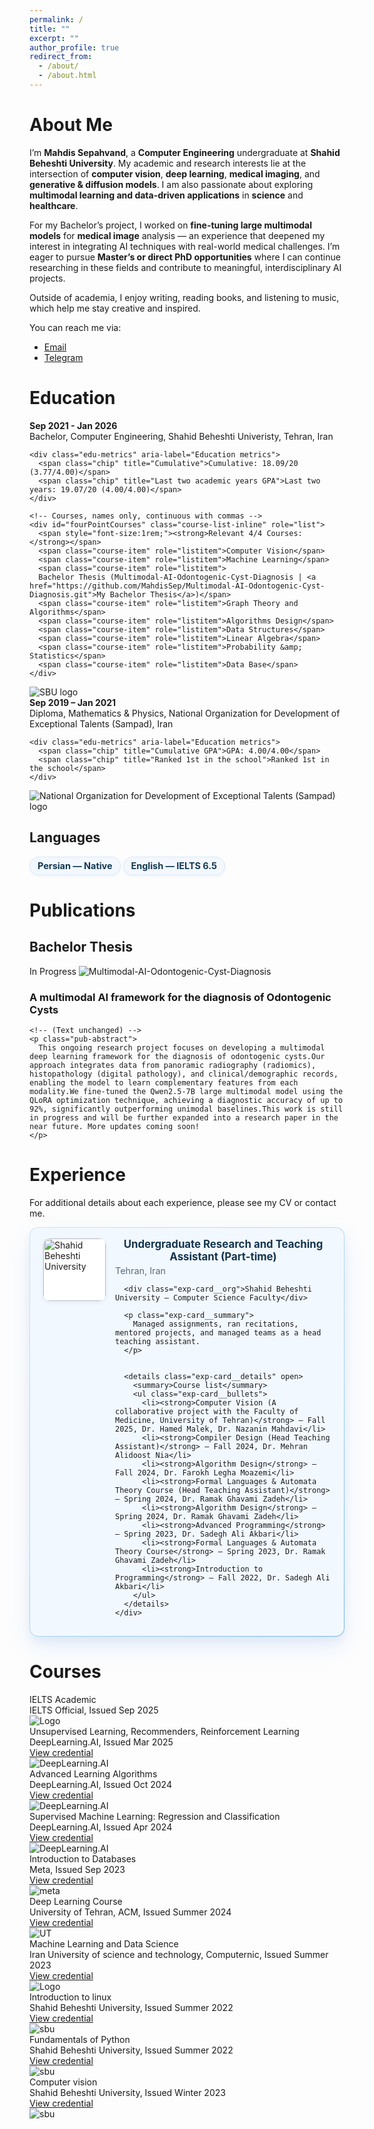 ```yaml
---
permalink: /
title: ""
excerpt: ""
author_profile: true
redirect_from: 
  - /about/
  - /about.html
---
```


<style>
:root {
  /* ========= Soft Blue Palette ========= */
  --blue-verylight: #f2f8ff;
  --blue-light: #d8eaff;
  --blue-mid: #a9d3ff;
  --blue-accent: #4a9eff;
  --blue-deep: #1f6ed4;

  /* ========= Experience & Card Variables ========= */
  --exp-bg: var(--blue-verylight);
  --exp-border: #e2edf8;
  --exp-accent: var(--blue-accent);
  --badge-bg: #eaf3ff;
  --badge-text: #123c63;

  /* gradient border for exp/pubs */
  --exp-grad-1: #cde4fa;
  --exp-grad-2: #a7d8f5;
  --exp-grad-3: #6fb7f0;
  --exp-bw: 1.6px;
  --exp-radius: 14px;
  --exp-glow: 0 16px 36px rgba(98, 160, 255, 0.16);
  --exp-glow-hover: 0 24px 54px rgba(98, 160, 255, 0.22);

  /* logo sizing */
  --exp-logo: 100px;
  --exp-lab-logo: 80px;
  --exp-lab-gap: 25px;

  /* Projects */
  --proj-grad-1: #d6e9ff;
  --proj-grad-2: #a6d2ff;
  --proj-grad-3: #72b4f5;
  --proj-bg: var(--blue-verylight);
  --proj-glow: 0 16px 36px rgba(60,140,255,0.15);
  --proj-glow-hover: 0 22px 48px rgba(60,140,255,0.25);

  /* Chips */
  --chip-bg: #f3f8ff;
  --chip-b: #d9e8fb;
  --chip-text: #143a52;
}

/* ========= Experience List ========= */
.experience-list { display: grid; gap: 1.25rem; }

.exp-card {
  display: grid;
  grid-template-columns: var(--exp-logo) 1fr;
  gap: 1rem;
  align-items: start;
  padding: 1rem 1.25rem;
  border-radius: var(--exp-radius);

  background:
    linear-gradient(var(--exp-bg), var(--exp-bg)) padding-box,
    linear-gradient(135deg, var(--exp-grad-1), var(--exp-grad-2) 55%, var(--exp-grad-3)) border-box;
  border: var(--exp-bw) solid transparent;

  box-shadow: 0 8px 16px rgba(0,0,0,.04), var(--exp-glow);
  transition: transform .2s ease, box-shadow .2s ease;
}

.exp-card:hover {
  transform: translateY(-2px);
  box-shadow: 0 12px 24px rgba(0,0,0,.08), var(--exp-glow-hover);
}

.exp-card__logo {
  width: var(--exp-logo);
  height: var(--exp-logo);
  border-radius: 12px;
  object-fit: contain;
  background: #fff;
  border: 1px solid var(--exp-border);
  box-shadow: 0 2px 6px rgba(0,0,0,0.05);
}

/* Text styles */
.exp-card__header { display:flex; flex-wrap:wrap; justify-content:space-between; gap:.25rem .75rem; margin-bottom:.25rem; }
.exp-card__role { font-size:1.05rem; margin:0; color:#13344e; }
.exp-card__dates { font-size:.9rem; color:#5b6b7a; }
.exp-card__org { font-weight:600; color:#234b6b; margin-bottom:.25rem; }
.exp-card__summary { margin:.25rem 0 .5rem; color:#384b5a; }

/* details section */
.exp-card__details summary { cursor:pointer; margin-top:.35rem; color:var(--exp-accent); font-weight:600; }
.exp-card__bullets { margin:.5rem 0 0 .9rem; }
.exp-card__bullets li { margin:.15rem 0; }

/* logos stacked */
.exp-card__logos {
  display: grid;
  align-content: start;
  grid-template-rows: var(--exp-lab-logo) var(--exp-lab-logo);
  gap: var(--exp-lab-gap);
  width: var(--exp-logo);
}
.exp-card__logos img {
  width: 100%;
  height: var(--exp-lab-logo);
  object-fit: contain;
  background: #fff;
  border-radius: 12px;
  border: 1px solid var(--exp-border);
}

/* responsive */
@media (max-width:640px) {
  .exp-card { grid-template-columns:60px 1fr; padding:.9rem; }
  .exp-card__logo { width:60px; height:60px; border-radius:8px; }
  .exp-card__logos { width:60px; grid-template-rows:44px 44px; gap:4px; }
  .exp-card__logos img { height:44px; border-radius:8px; }
}

/* ========= Chips (soft blue) ========= */
.chip, .chip-button {
  display: inline-flex;
  align-items: center;
  gap: 0.45rem;
  padding: 0.35rem 0.75rem;
  border-radius: 999px;
  font-weight: 700;
  font-size: 0.9rem;
  color: var(--chip-text);
  background: var(--chip-bg);
  border: 1px solid var(--chip-b);
  box-shadow: 0 2px 4px rgba(90,140,200,0.08);
  transition: all 0.2s ease;
}

.chip-button { cursor: pointer; }

.chip-button:hover {
  background: #e6f1ff;
  border-color: #c5defc;
  transform: translateY(-1px);
  box-shadow: 0 5px 12px rgba(85,140,220,0.15);
}

/* Muted chip */
.chip--muted {
  background: #f2f4f7;
  color: #5b6b7a;
  border-color: #e0e6eb;
  box-shadow: none;
}

/* Group of chips */
.chip-group {
  display: flex;
  flex-wrap: wrap;
  gap: 0.5rem;
}
</style>



<!-- {% if site.google_scholar_stats_use_cdn %}
{% assign gsDataBaseUrl = "https://cdn.jsdelivr.net/gh/" | append: site.repository | append: "@" %}
{% else %}
{% assign gsDataBaseUrl = "https://raw.githubusercontent.com/" | append: site.repository | append: "/" %}
{% endif %}
{% assign url = gsDataBaseUrl | append: "google-scholar-stats/gs_data_shieldsio.json" %} -->

<span class='anchor' id='about-me'></span>


# About Me  
I’m **Mahdis Sepahvand**, a **Computer Engineering** undergraduate at **Shahid Beheshti University**.
My academic and research interests lie at the intersection of **computer vision**, **deep learning**, **medical imaging**, and **generative & diffusion models**. I am also passionate about exploring **multimodal learning and data-driven applications** in **science** and **healthcare**.

For my Bachelor’s project, I worked on **fine-tuning large multimodal models** for **medical image** analysis — an experience that deepened my interest in integrating AI techniques with real-world medical challenges.
I’m eager to pursue **Master’s or direct PhD opportunities** where I can continue researching in these fields and contribute to meaningful, interdisciplinary AI projects.

Outside of academia, I enjoy writing, reading books, and listening to music, which help me stay creative and inspired.

You can reach me via:
- [Email](mailto:Mahdissep18@gmail.com)
- [Telegram](https://t.me/mahdissep)



# Education

<div class="education-card">
  <div class="education-info">
    <div class="education-title">
      <strong>Sep 2021 - Jan 2026</strong><br/>
      Bachelor, Computer Engineering, Shahid Beheshti Univeristy, Tehran, Iran
    </div>

    <div class="edu-metrics" aria-label="Education metrics">
      <span class="chip" title="Cumulative">Cumulative: 18.09/20 (3.77/4.00)</span>
      <span class="chip" title="Last two academic years GPA">Last two years: 19.07/20 (4.00/4.00)</span>
    </div>

    <!-- Courses, names only, continuous with commas -->
    <div id="fourPointCourses" class="course-list-inline" role="list">
      <span style="font-size:1rem;"><strong>Relevant 4/4 Courses: </strong></span> 
      <span class="course-item" role="listitem">Computer Vision</span>
      <span class="course-item" role="listitem">Machine Learning</span>
      <span class="course-item" role="listitem">
      Bachelor Thesis (Multimodal-AI-Odontogenic-Cyst-Diagnosis | <a href="https://github.com/MahdisSep/Multimodal-AI-Odontogenic-Cyst-Diagnosis.git">My Bachelor Thesis</a>)</span>
      <span class="course-item" role="listitem">Graph Theory and Algorithms</span>
      <span class="course-item" role="listitem">Algorithms Design</span>
      <span class="course-item" role="listitem">Data Structures</span>
      <span class="course-item" role="listitem">Linear Algebra</span>
      <span class="course-item" role="listitem">Probability &amp; Statistics</span>
      <span class="course-item" role="listitem">Data Base</span>
    </div>



  </div>

  <div class="education-logo">
    <img src="../images/Sbu-logo.png" alt="SBU logo" />
  </div>
</div>

<div class="education-card" aria-label="Education entry: Sampad Diploma in Mathematics and Physics">
  <div class="education-info">
    <div class="education-title">
      <strong>Sep 2019 – Jan 2021</strong><br/>
      Diploma, Mathematics & Physics, National Organization for Development of Exceptional Talents (Sampad), Iran
    </div>

    <div class="edu-metrics" aria-label="Education metrics">
      <span class="chip" title="Cumulative GPA">GPA: 4.00/4.00</span>
      <span class="chip" title="Ranked 1st in the school">Ranked 1st in the school</span>
    </div>
  </div>

  <div class="education-logo">
    <img src="../images/sampad.jfif" alt="National Organization for Development of Exceptional Talents (Sampad) logo" />
  </div>
</div>


## Languages
<div class="lang-chips">
  <span class="chip">Persian — Native</span>
  <span class="chip">English — IELTS 6.5</span>
</div>


# Publications

## Bachelor Thesis

<div class="pub-card">
  <div class="pub-media">
    <span class="pub-badge is-progress">In Progress</span>
    <img src="images/bsc-thesis.png" alt="Multimodal-AI-Odontogenic-Cyst-Diagnosis">
  </div>

  <div class="pub-body">
    <h3 class="pub-title"> A multimodal AI framework for the diagnosis of Odontogenic Cysts</h3>

    <!-- (Text unchanged) -->
    <p class="pub-abstract">
      This ongoing research project focuses on developing a multimodal deep learning framework for the diagnosis of odontogenic cysts.Our approach integrates data from panoramic radiography (radiomics), histopathology (digital pathology), and clinical/demographic records, enabling the model to learn complementary features from each modality.We fine-tuned the Qwen2.5-7B large multimodal model using the QLoRA optimization technique, achieving a diagnostic accuracy of up to 92%, significantly outperforming unimodal baselines.This work is still in progress and will be further expanded into a research paper in the near future. More updates coming soon!
    </p>
  </div>
</div>


# Experience
For additional details about each experience, please see my CV or contact me.

<section class="experience-list">

  <article class="exp-card">
    <img class="exp-card__logo" src="/images/Sbu-logo.png" alt="Shahid Beheshti University">
    <div class="exp-card__body">
      <header class="exp-card__header">
        <h3 class="exp-card__role">Undergraduate Research and Teaching Assistant (Part-time)</h3>
        <div class="exp-card__dates">Tehran, Iran</div>
      </header>

      <div class="exp-card__org">Shahid Beheshti University — Computer Science Faculty</div>

      <p class="exp-card__summary">
        Managed assignments, ran recitations, mentored projects, and managed teams as a head teaching assistant.
      </p>


      <details class="exp-card__details" open>
        <summary>Course list</summary>
        <ul class="exp-card__bullets">
          <li><strong>Computer Vision (A collaborative project with the Faculty of Medicine, University of Tehran)</strong> — Fall 2025, Dr. Hamed Malek, Dr. Nazanin Mahdavi</li>
          <li><strong>Compiler Design (Head Teaching Assistant)</strong> — Fall 2024, Dr. Mehran Alidoost Nia</li>
          <li><strong>Algorithm Design</strong> — Fall 2024, Dr. Farokh Legha Moazemi</li>
          <li><strong>Formal Languages & Automata Theory Course (Head Teaching Assistant)</strong> — Spring 2024, Dr. Ramak Ghavami Zadeh</li>
          <li><strong>Algorithm Design</strong> — Spring 2024, Dr. Ramak Ghavami Zadeh</li>
          <li><strong>Advanced Programming</strong> — Spring 2023, Dr. Sadegh Ali Akbari</li>
          <li><strong>Formal Languages & Automata Theory Course</strong> — Spring 2023, Dr. Ramak Ghavami Zadeh</li>
          <li><strong>Introduction to Programming</strong> — Fall 2022, Dr. Sadegh Ali Akbari</li>
        </ul>
      </details>
    </div>
  </article>
</section>

# Courses

<div class="experience-card">
  <div class="experience-info">
    <div class="experience-title">
      IELTS Academic
    </div>
    <div class="experience-role">IELTS Official, Issued Sep 2025</div>
  </div>
  <div class="experience-logo">
    <img src="../images/ielts.jpg" alt="Logo" />
  </div>
</div>

<div class="experience-card">
  <div class="experience-info">
    <div class="experience-title">
      Unsupervised Learning, Recommenders, Reinforcement Learning
    </div>
    <div class="experience-role">DeepLearning.AI, Issued Mar 2025</div>
    <a class="cert-link" href="https://www.coursera.org/account/accomplishments/records/5HQYM7PKHX4Z">View credential</a>
  </div>
  <div class="experience-logo">
    <img src="../images/deeplearningai.jpg" alt="DeepLearning.AI" />
  </div>
</div>

<div class="experience-card">
  <div class="experience-info">
    <div class="experience-title">
      Advanced Learning Algorithms
    </div>
    <div class="experience-role">DeepLearning.AI, Issued Oct 2024</div>
    <a class="cert-link" href="https://www.coursera.org/account/accomplishments/records/LYD09SFN7KK8">View credential</a>
  </div>
  <div class="experience-logo">
    <img src="../images/deeplearningai.jpg" alt="DeepLearning.AI" />
  </div>
</div>


<div class="experience-card">
  <div class="experience-info">
    <div class="experience-title">
      Supervised Machine Learning: Regression and Classification
    </div>
    <div class="experience-role">DeepLearning.AI, Issued Apr 2024</div>
    <a class="cert-link" href="https://www.coursera.org/account/accomplishments/records/9M7SBTAHATYA">View credential</a>
  </div>
  <div class="experience-logo">
    <img src="../images/deeplearningai.jpg" alt="DeepLearning.AI" />
  </div>
</div>


<div class="experience-card">
  <div class="experience-info">
    <div class="experience-title">
      Introduction to Databases
    </div>
    <div class="experience-role">Meta, Issued Sep 2023</div>
    <a class="cert-link" href="https://www.coursera.org/account/accomplishments/records/BBKN8JZBC2P5">View credential</a>
  </div>
  <div class="experience-logo">
    <img src="../images/meta.jpg" alt="meta" />
  </div>
</div>

<div class="experience-card">
  <div class="experience-info">
    <div class="experience-title">
      Deep Learning Course
    </div>
    <div class="experience-role">University of Tehran, ACM, Issued Summer 2024</div>
    <a class="cert-link" href="https://drive.google.com/file/d/1yM4jr7wKAeMP3Gsu9m0jof2VCjKjWLAb/view?usp=sharing">View credential</a>
  </div>
  <div class="experience-logo">
    <img src="../images/Tehran.png" alt="UT" />
  </div>
</div>
  


<div class="experience-card">
  <div class="experience-info">
    <div class="experience-title">
      Machine Learning and Data Science
    </div>
    <div class="experience-role">Iran University of science and technology, Computernic, Issued Summer 2023</div>
    <a class="cert-link" href="https://drive.google.com/file/d/1gukQEzuG4HfpNKtIw4E7LIabVlXEetH9/view?usp=sharing">View credential</a>
  </div>
  <div class="experience-logo">
    <img src="../images/iran.png" alt="Logo" />
  </div>
</div>

<div class="experience-card">
  <div class="experience-info">
    <div class="experience-title">
      Introduction to linux
    </div>
    <div class="experience-role">Shahid Beheshti University, Issued Summer 2022</div>
    <a class="cert-link" href="https://drive.google.com/file/d/1Uc0ZVzI_57kB7DJfhhPUF26RCZf9XE-r/view?usp=sharing">View credential</a>
  </div>
  <div class="experience-logo">
    <img src="../images/Sbu-logo.png" alt="sbu" />
  </div>
</div>

<div class="experience-card">
  <div class="experience-info">
    <div class="experience-title">
      Fundamentals of Python
    </div>
    <div class="experience-role">Shahid Beheshti University, Issued Summer 2022</div>
     <a class="cert-link" href="https://drive.google.com/file/d/1zhIBX-m2hb-LuaCxnPBB0B6O9MrOv_Pr/view?usp=sharing">View credential</a>
  </div>   
  <div class="experience-logo">
    <img src="../images/Sbu-logo.png" alt="sbu" />
  </div>
</div>

<div class="experience-card">
  <div class="experience-info">
    <div class="experience-title">
      Computer vision
    </div>
    <div class="experience-role">Shahid Beheshti University, Issued Winter 2023</div>
    <a class="cert-link" href="https://drive.google.com/file/d/1CHhlvweQD3QqxTDmC95tLj4Jf80qj20-/view?usp=sharing">View credential</a>
  </div>
  <div class="experience-logo">
    <img src="../images/Sbu-logo.png" alt="sbu" />
  </div>
</div>


<!-- <script type="text/javascript" id="mmvst_globe" src="//mapmyvisitors.com/globe.js?d=HVZ1dytXl71ZnJux6Lqi9u_XgGZap1uRgqVjt2_TcTc"></script> -->

<br>
<br>
<br>
<br>